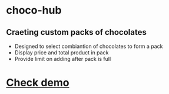 # choco-hub

## Craeting custom packs of chocolates
* Designed to select combiantion of chocolates to form a pack
* Display price and total product in pack
* Provide limit on adding after pack is full

# [Check demo ](https://patelsmuseum.github.io/choco-hub/)

